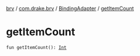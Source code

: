 [brv](../../index.md) / [com.drake.brv](../index.md) / [BindingAdapter](index.md) / [getItemCount](./get-item-count.md)

# getItemCount

`fun getItemCount(): `[`Int`](https://kotlinlang.org/api/latest/jvm/stdlib/kotlin/-int/index.html)